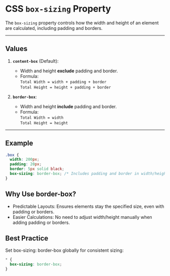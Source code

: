 # CSS `box-sizing` Property

The `box-sizing` property controls how the width and height of an element are calculated, including padding and borders.

---

## Values
1. **`content-box`** (Default):
   - Width and height **exclude** padding and border.
   - Formula:  
     `Total Width = width + padding + border`  
     `Total Height = height + padding + border`

2. **`border-box`**:
   - Width and height **include** padding and border.
   - Formula:  
     `Total Width = width`  
     `Total Height = height`

---

## Example
```css
.box {
  width: 200px;
  padding: 20px;
  border: 5px solid black;
  box-sizing: border-box; /* Includes padding and border in width/height */
}
```

## Why Use border-box?
  - Predictable Layouts: Ensures elements stay the specified size, even with padding or borders.
  - Easier Calculations: No need to adjust width/height manually when adding padding or borders.



## Best Practice
  Set box-sizing: border-box globally for consistent sizing:

  ```css
  * {
    box-sizing: border-box;
  }
  ```
